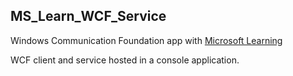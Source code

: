 ## MS_Learn_WCF_Service

Windows Communication Foundation app with [Microsoft Learning](https://learn.microsoft.com/en-us/dotnet/framework/wcf/getting-started-tutorial)

WCF client and service hosted in a console application. 
